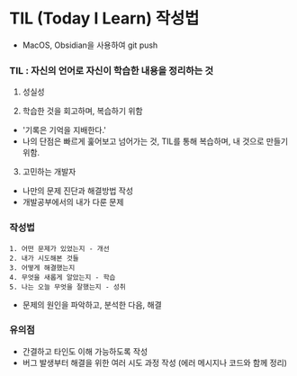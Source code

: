 # TIL (Today I Learn) 작성법

- MacOS, Obsidian을 사용하여 git push

### TIL : 자신의 언어로 자신이 학습한 내용을 정리하는 것

1. 성실성

2. 학습한 것을 회고하며, 복습하기 위함

- '기록은 기억을 지배한다.'
- 나의 단점은 빠르게 훑어보고 넘어가는 것, TIL를 통해 복습하며, 내 것으로 만들기 위함.

3. 고민하는 개발자

- 나만의 문제 진단과 해결방법 작성
- 개발공부에서의 내가 다룬 문제

### 작성법

```
1. 어떤 문제가 있었는지 - 개선
2. 내가 시도해본 것들
3. 어떻게 해결했는지
4. 무엇을 새롭게 알았는지 - 학습
5. 나는 오늘 무엇을 잘했는지 - 성취
```

- 문제의 원인을 파악하고, 분석한 다음, 해결

### 유의점

- 간결하고 타인도 이해 가능하도록 작성
- 버그 발생부터 해결을 위한 여러 시도 과정 작성 (에러 메시지나 코드와 함께 정리)
